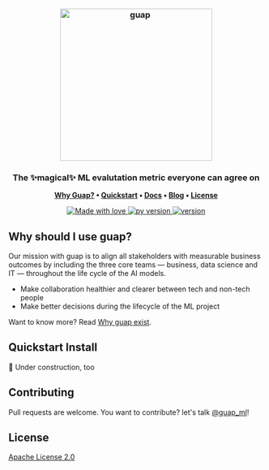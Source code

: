 <h3 align="center">
<img src="https://github.com/guap-ml/guap-docs/blob/main/guap.png?raw=true" alt="guap" width="300"></a>
</h3>
<h3 align="center">The ✨magical✨ ML evalutation metric everyone can agree on</h3>

<p align="center">
<strong>
  <a href="#why-should-i-use-guap">Why Guap?</a> •
  <a href="#quickstart-install">Quickstart</a> •
  <a href="https://guap-ml.github.io/guap-docs/">Docs</a> •
  <a href="https://guap-ml.github.io/guap-docs/blog">Blog</a> •
  <a href="#license">License</a>
</strong>
</p>

<p align="center">
    <a href="https://github.com/chetanraj/awesome-github-badges">
        <img alt="Made with love" src="https://img.shields.io/badge/Made%20With-Love-orange.svg">
    </a>
	<a href="https://github.com/chetanraj/awesome-github-badges">
        <img alt="py version" src="https://img.shields.io/badge/python-3.6_|_3.7_|_3.8-blue">
    </a>
	    </a>
	<a href="https://github.com/chetanraj/awesome-github-badges">
        <img alt="version" src="https://img.shields.io/badge/version-0.1.0-gree">
    </a>
</p>



## Why should I use guap?
Our mission with guap is to align all stakeholders with measurable business outcomes by including the three core teams — business, data science and IT — throughout the life cycle of the AI models.

- Make collaboration healthier and clearer between tech and non-tech people
- Make better decisions during the lifecycle of the ML project

Want to know more? Read [Why guap exist](https://guap-ml.github.io/guap-docs/blog/why-guap).

## Quickstart Install
🚧 Under construction, too

## Contributing
Pull requests are welcome. You want to contribute? let's talk [@guap_ml](https://twitter.com/guap_ml)!

## License
[Apache License 2.0](http://www.apache.org/licenses/)

